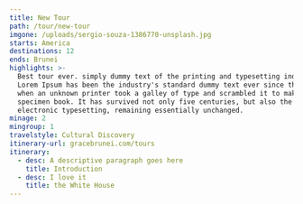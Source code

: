 ```yaml
---
title: New Tour
path: /tour/new-tour
imgone: /uploads/sergio-souza-1386770-unsplash.jpg
starts: America
destinations: 12
ends: Brunei
highlights: >-
  Best tour ever. simply dummy text of the printing and typesetting industry.
  Lorem Ipsum has been the industry's standard dummy text ever since the 1500s,
  when an unknown printer took a galley of type and scrambled it to make a type
  specimen book. It has survived not only five centuries, but also the leap into
  electronic typesetting, remaining essentially unchanged.
minage: 2
mingroup: 1
travelstyle: Cultural Discovery
itinerary-url: gracebrunei.com/tours
itinerary:
  - desc: A descriptive paragraph goes here
    title: Introduction
  - desc: I love it
    title: the White House
---
```


